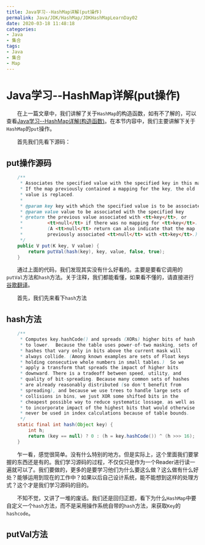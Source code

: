 ```yaml
---
title: Java学习--HashMap详解(put操作)
permalink: Java/JDK/HashMap/JDKHashMapLearnDay02
date: 2020-03-18 11:48:18
categories:
- Java
- 集合
tags:
- Java
- 集合
- Map
---
```


# Java学习--HashMap详解(put操作)



&emsp;&emsp;在上一篇文章中，我们讲解了关于`HashMap`的构造函数，如有不了解的，可以查看[Java学习--HashMap详解(构造函数)](/Java/JDK/HashMap/JDKHashMapLearnDay02)。在本节内容中，我们主要讲解下关于`HashMap`的`put`操作。

&emsp;&emsp;首先我们先看下源码：

## put操作源码

```java
    /**
     * Associates the specified value with the specified key in this map.
     * If the map previously contained a mapping for the key, the old
     * value is replaced.
     *
     * @param key key with which the specified value is to be associated
     * @param value value to be associated with the specified key
     * @return the previous value associated with <tt>key</tt>, or
     *         <tt>null</tt> if there was no mapping for <tt>key</tt>.
     *         (A <tt>null</tt> return can also indicate that the map
     *         previously associated <tt>null</tt> with <tt>key</tt>.)
     */
    public V put(K key, V value) {
        return putVal(hash(key), key, value, false, true);
    }
```

&emsp;&emsp;通过上面的代码，我们发现其实没有什么好看的。主要是要看它调用的`putVal`方法和`hash`方法。关于注释，我们都能看懂，如果看不懂的，请直接进行[谷歌翻译](https://translate.google.com/)。

&emsp;&emsp;首先，我们先来看下`hash`方法

## hash方法

```java
    /**
     * Computes key.hashCode() and spreads (XORs) higher bits of hash
     * to lower.  Because the table uses power-of-two masking, sets of
     * hashes that vary only in bits above the current mask will
     * always collide. (Among known examples are sets of Float keys
     * holding consecutive whole numbers in small tables.)  So we
     * apply a transform that spreads the impact of higher bits
     * downward. There is a tradeoff between speed, utility, and
     * quality of bit-spreading. Because many common sets of hashes
     * are already reasonably distributed (so don't benefit from
     * spreading), and because we use trees to handle large sets of
     * collisions in bins, we just XOR some shifted bits in the
     * cheapest possible way to reduce systematic lossage, as well as
     * to incorporate impact of the highest bits that would otherwise
     * never be used in index calculations because of table bounds.
     */
    static final int hash(Object key) {
        int h;
        return (key == null) ? 0 : (h = key.hashCode()) ^ (h >>> 16);
    }
```

&emsp;&emsp;乍一看，感觉很简单。没有什么特别的地方。但是实际上，这个里面我们要掌握的东西还是有的。我们学习源码的过程，不仅仅只是作为一个Reader进行读一遍就可以了。我们要做的，更多的是要学习他们为什么要这么做？这么做有什么好处？能够运用到现在的工作中？如果以后自己设计系统，能不能想到这样的处理方式？这个才是我们学习源码的目的。

&emsp;&emsp;不知不觉，又讲了一堆的废话。我们还是回归正题，看下为什么`HashMap`中要自定义一个`hash`方法，而不是采用操作系统自带的`hash`方法，来获取`Key`的`hashcode`。



## putVal方法